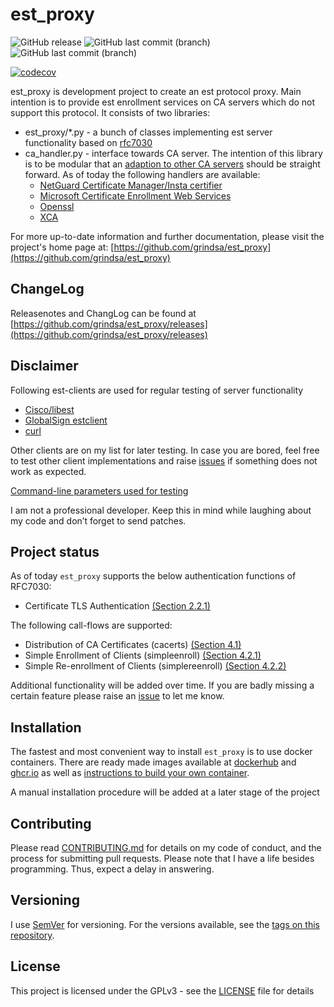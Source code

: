 <!-- markdownlint-disable  MD013 -->
# est_proxy

![GitHub release](https://img.shields.io/github/release/grindsa/est_proxy.svg)
![GitHub last commit (branch)](https://img.shields.io/github/last-commit/grindsa/est_proxy/main.svg?label=last%20commit%20into%20master)
![GitHub last commit (branch)](https://img.shields.io/github/last-commit/grindsa/est_proxy/devel.svg?label=last%20commit%20into%20devel)

[![codecov](https://codecov.io/gh/grindsa/est_proxy/branch/devel/graph/badge.svg)](https://codecov.io/gh/grindsa/est_proxy)

<!-- [![CII Best Practices](https://bestpractices.coreinfrastructure.org/projects/2581/badge)](https://bestpractices.coreinfrastructure.org/projects/2581) -->

est_proxy is development project to create an est protocol proxy. Main
intention is to provide est enrollment services on CA servers which do not support this
protocol. It consists of two libraries:

- est_proxy/*.py - a bunch of classes implementing est server functionality based
on [rfc7030](https://tools.ietf.org/html/rfc7030)
- ca_handler.py - interface towards CA server. The intention of this library
is to be modular that an [adaption to other CA servers](docs/ca_handler.md)
should be straight forward. As of today the following handlers are available:
  - [NetGuard Certificate Manager/Insta certifier](docs/certifier.md)
  - [Microsoft Certificate Enrollment Web Services](docs/mscertsrv.md)
  - [Openssl](docs/openssl.md)
  - [XCA](docs/xca.md)

For more up-to-date information and further documentation, please visit the
project's home page at: [https://github.com/grindsa/est_proxy](https://github.com/grindsa/est_proxy)

## ChangeLog

Releasenotes and ChangLog can be found at [https://github.com/grindsa/est_proxy/releases](https://github.com/grindsa/est_proxy/releases)

## Disclaimer

Following est-clients are used for regular testing of server functionality

- [Cisco/libest](https://github.com/cisco/libest)
- [GlobalSign estclient](https://github.com/globalsign/est)
- [curl](https://curl.se/)

Other clients are on my list for later testing. In case you are bored, feel
free to test other client implementations and raise [issues](https://github.com/grindsa/est_proxy/issues/new)
if something does not work as expected.

[Command-line parameters used for testing](docs/est-clients.md)

I am not a professional developer. Keep this in mind while laughing about my
code and don’t forget to send patches.

## Project status

As of today `est_proxy` supports the below authentication functions of RFC7030:

- Certificate TLS Authentication [(Section 2.2.1)](https://tools.ietf.org/html/rfc7030#section-2.2.1)

The following call-flows are supported:

- Distribution of CA Certificates (cacerts) [(Section 4.1)](https://tools.ietf.org/html/rfc7030#section-4.1)
- Simple Enrollment of Clients (simpleenroll) [(Section 4.2.1)](https://tools.ietf.org/html/rfc7030#section-4.2.1)
- Simple Re-enrollment of Clients (simplereenroll) [(Section 4.2.2)](https://tools.ietf.org/html/rfc7030#section-4.2.2)

Additional functionality will be added over time. If you are badly missing a
certain feature please raise an [issue](https://github.com/grindsa/est_proxy/issues/new)
to let me know.

## Installation

The fastest and most convenient way to install `est_proxy` is to use docker containers.  There are ready made images available at [dockerhub](https://hub.docker.com/r/grindsa/est_proxy) and [ghcr.io](https://github.com/grindsa?tab=packages&ecosystem=container) as well as [instructions to build your own container](examples/Docker/).

A manual installation procedure will be added at a later stage of the project

## Contributing

Please read [CONTRIBUTING.md](docs/CONTRIBUTING.md) for details on my code of
conduct, and the process for submitting pull requests.
Please note that I have a life besides programming. Thus, expect a delay
in answering.

## Versioning

I use [SemVer](http://semver.org/) for versioning. For the versions available,
see the [tags on this repository](https://github.com/grindsa/dkb-robo/tags).

## License

This project is licensed under the GPLv3 - see the [LICENSE](LICENSE) file for details

